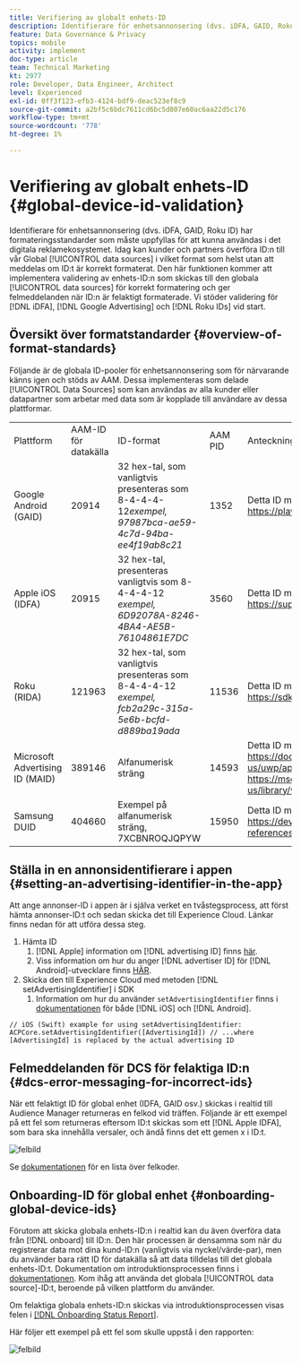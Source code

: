 ```yaml
---
title: Verifiering av globalt enhets-ID
description: Identifierare för enhetsannonsering (dvs. iDFA, GAID, Roku ID) har formateringsstandarder som måste uppfyllas för att kunna användas i det digitala reklamekosystemet. Idag kan kunder och partners överföra ID:n till våra globala datakällor i vilket format som helst utan att meddelas om ID:t är korrekt formaterat. Den här funktionen kommer att innebära validering av enhets-ID:n som skickas till globala datakällor för korrekt formatering och felmeddelanden när ID:n är felaktigt formaterade. Vi stöder validering av iDFA-, Google Advertising- och Roku-ID:n vid start.
feature: Data Governance & Privacy
topics: mobile
activity: implement
doc-type: article
team: Technical Marketing
kt: 2977
role: Developer, Data Engineer, Architect
level: Experienced
exl-id: 0ff3f123-efb3-4124-bdf9-deac523ef8c9
source-git-commit: a2bf5c6bdc7611cd6bc5d807e60ac6aa22d5c176
workflow-type: tm+mt
source-wordcount: '778'
ht-degree: 1%

---
```


# Verifiering av globalt enhets-ID {#global-device-id-validation}

Identifierare för enhetsannonsering (dvs. iDFA, GAID, Roku ID) har formateringsstandarder som måste uppfyllas för att kunna användas i det digitala reklamekosystemet. Idag kan kunder och partners överföra ID:n till vår Global [!UICONTROL data sources] i vilket format som helst utan att meddelas om ID:t är korrekt formaterat. Den här funktionen kommer att implementera validering av enhets-ID:n som skickas till den globala [!UICONTROL data sources] för korrekt formatering och ger felmeddelanden när ID:n är felaktigt formaterade. Vi stöder validering för [!DNL iDFA], [!DNL Google Advertising] och [!DNL Roku IDs] vid start.

## Översikt över formatstandarder {#overview-of-format-standards}

Följande är de globala ID-pooler för enhetsannonsering som för närvarande känns igen och stöds av AAM. Dessa implementeras som delade [!UICONTROL Data Sources] som kan användas av alla kunder eller datapartner som arbetar med data som är kopplade till användare av dessa plattformar.

<table>
  <tr>
   <td>Plattform </td>
   <td>AAM-ID för datakälla </td>
   <td>ID-format </td>
   <td>AAM PID </td>
   <td>Anteckningar </td>
  </tr>
  <tr>
   <td>Google Android (GAID)</td>
   <td>20914</td>
   <td>32 hex-tal, som vanligtvis presenteras som 8-4-4-4-12<em>exempel, 97987bca-ae59-4c7d-94ba-ee4f19ab8c21<br/> </em> </td>
   <td>1352</td>
   <td>Detta ID måste samlas in i en obearbetad/ohashed/unchanged form Reference - <a href="https://play.google.com/about/monetization-ads/ads/ad-id/">https://play.google.com/about/monetization-ads/ads/ad-id/</a></td>
  </tr>
  <tr>
   <td>Apple iOS (IDFA)</td>
   <td>20915</td>
   <td>32 hex-tal, presenteras vanligtvis som 8-4-4-4-12 <em>exempel, 6D92078A-8246-4BA4-AE5B-76104861E7DC<br /> </em> </td>
   <td>3560</td>
   <td>Detta ID måste samlas in i en obearbetad/ohashed/unchanged form Reference - <a href="https://support.apple.com/en-us/HT205223">https://support.apple.com/en-us/HT205223</a></td>
  </tr>
  <tr>
   <td>Roku (RIDA)</td>
   <td>121963</td>
   <td>32 hex-tal, som vanligtvis presenteras som 8-4-4-4-12 <em>exempel,</em> <em>fcb2a29c-315a-5e6b-bcfd-d889ba19ada</em></td>
   <td>11536</td>
   <td>Detta ID måste samlas in i en obearbetad/ohashed/unchanged form Reference - <a href="https://sdkdocs.roku.com/display/sdkdoc/Roku+Advertising+Framework">https://sdkdocs.roku.com/display/sdkdoc/Roku+Advertising+Framework</a> </td>
  </tr>
  <tr>
   <td>Microsoft Advertising ID (MAID)</td>
   <td>389146</td>
   <td>Alfanumerisk sträng</td>
   <td>14593</td>
   <td>Detta ID måste samlas in i en obearbetad/ohashed/unchanged form Reference - <a href="https://docs.microsoft.com/en-us/uwp/api/windows.system.userprofile.advertisingmanager.advertisingid">https://docs.microsoft.com/en-us/uwp/api/windows.system.userprofile.advertisingmanager.advertisingid</a><br/><a href="https://msdn.microsoft.com/en-us/library/windows/apps/windows.system.userprofile.advertisingmanager.advertisingid.aspx">https://msdn.microsoft.com/en-us/library/windows/apps/windows.system.userprofile.advertisingmanager.advertisingid.aspx</a></td>
  </tr>
  <tr>
   <td>Samsung DUID</td>
   <td>404660</td>
   <td>Exempel på alfanumerisk sträng, 7XCBNROQJQPYW</td>
   <td>15950</td>
   <td>Detta ID måste samlas in i en obearbetad/ohashed/unchanged form Reference - <a href="https://developer.samsung.com/tv/develop/api-references/samsung-product-api-references/productinfo-api">https://developer.samsung.com/tv/develop/api-references/samsung-product-api-references/productinfo-api</a> </td>
  </tr>
</table>

## Ställa in en annonsidentifierare i appen {#setting-an-advertising-identifier-in-the-app}

Att ange annonser-ID i appen är i själva verket en tvåstegsprocess, att först hämta annonser-ID:t och sedan skicka det till Experience Cloud. Länkar finns nedan för att utföra dessa steg.

1. Hämta ID
   1. [!DNL Apple] information om  [!DNL advertising ID] finns  [här](https://developer.apple.com/documentation/adsupport/asidentifiermanager).
   1. Viss information om hur du anger [!DNL advertiser ID] för [!DNL Android]-utvecklare finns [HÄR](http://android.cn-mirrors.com/google/play-services/id.html).
1. Skicka den till Experience Cloud med metoden [!DNL setAdvertisingIdentifier] i SDK
   1. Information om hur du använder `setAdvertisingIdentifier` finns i [dokumentationen](https://aep-sdks.gitbook.io/docs/using-mobile-extensions/mobile-core/identity/identity-api-reference#set-an-advertising-identifier) för både [!DNL iOS] och [!DNL Android].

`// iOS (Swift) example for using setAdvertisingIdentifier:`
`ACPCore.setAdvertisingIdentifier([AdvertisingId]) // ...where [AdvertisingId] is replaced by the actual advertising ID`

## Felmeddelanden för DCS för felaktiga ID:n  {#dcs-error-messaging-for-incorrect-ids}

När ett felaktigt ID för global enhet (IDFA, GAID osv.) skickas i realtid till Audience Manager returneras en felkod vid träffen. Följande är ett exempel på ett fel som returneras eftersom ID:t skickas som ett [!DNL Apple IDFA], som bara ska innehålla versaler, och ändå finns det ett gemen x i ID:t.

![felbild](assets/image_4_.png)

Se [dokumentationen](https://experienceleague.adobe.com/docs/audience-manager/user-guide/api-and-sdk-code/dcs/dcs-api-reference/dcs-error-codes.html?lang=en#api-and-sdk-code) för en lista över felkoder.

## Onboarding-ID för global enhet {#onboarding-global-device-ids}

Förutom att skicka globala enhets-ID:n i realtid kan du även överföra data från [!DNL onboard] till ID:n. Den här processen är densamma som när du registrerar data mot dina kund-ID:n (vanligtvis via nyckel/värde-par), men du använder bara rätt ID för datakälla så att data tilldelas till det globala enhets-ID:t. Dokumentation om introduktionsprocessen finns i [dokumentationen](https://experienceleague.adobe.com/docs/audience-manager/user-guide/implementation-integration-guides/sending-audience-data/batch-data-transfer-process/batch-data-transfer-overview.html?lang=en#implementation-integration-guides). Kom ihåg att använda det globala [!UICONTROL data source]-ID:t, beroende på vilken plattform du använder.

Om felaktiga globala enhets-ID:n skickas via introduktionsprocessen visas felen i [[!DNL Onboarding Status Report]](https://experienceleague.adobe.com/docs/audience-manager/user-guide/reporting/onboarding-status-report.html?lang=en#reporting).

Här följer ett exempel på ett fel som skulle uppstå i den rapporten:

![felbild](assets/image_5_.png)
